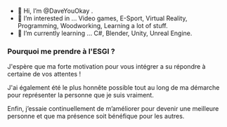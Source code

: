 
- 👋 Hi, I’m @DaveYouOkay .
- 👀 I’m interested in ... Video games, E-Sport, Virtual Reality, Programming, Woodworking, Learning a lot of stuff.
- 🌱 I’m currently learning ... C#, Blender, Unity, Unreal Engine.


### Pourquoi me prendre à l'ESGI ?
J'espère que ma forte motivation pour vous intégrer a su répondre à certaine de vos attentes !

J'ai également été le plus honnête possible tout au long de ma démarche pour représenter la personne que je suis vraiment.

Enfin, j’essaie continuellement de m’améliorer pour devenir une meilleure personne et que ma présence soit bénéfique pour les autres.

<!---
DaveYouOkay/DaveYouOkay is a ✨ special ✨ repository because its `README.md` (this file) appears on your GitHub profile.
You can click the Preview link to take a look at your changes.
--->

